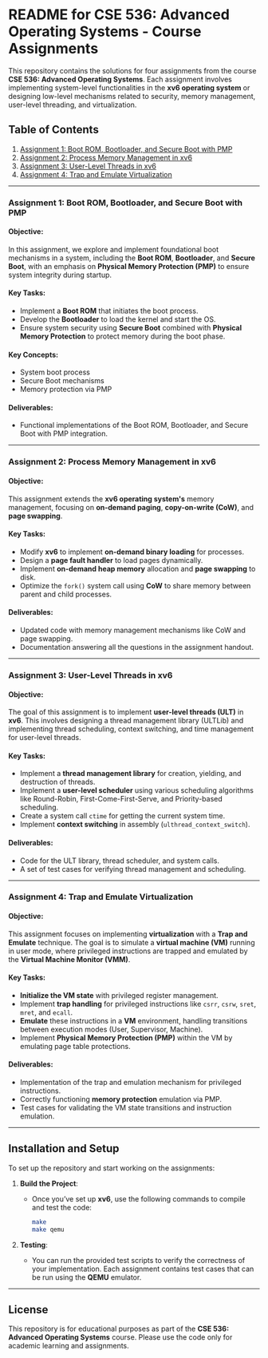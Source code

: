 # README for CSE 536: Advanced Operating Systems - Course Assignments

This repository contains the solutions for four assignments from the course **CSE 536: Advanced Operating Systems**. Each assignment involves implementing system-level functionalities in the **xv6 operating system** or designing low-level mechanisms related to security, memory management, user-level threading, and virtualization.

## Table of Contents

1. [Assignment 1: Boot ROM, Bootloader, and Secure Boot with PMP](#assignment-1-boot-rom-bootloader-and-secure-boot-with-pmp)
2. [Assignment 2: Process Memory Management in xv6](#assignment-2-process-memory-management-in-xv6)
3. [Assignment 3: User-Level Threads in xv6](#assignment-3-user-level-threads-in-xv6)
4. [Assignment 4: Trap and Emulate Virtualization](#assignment-4-trap-and-emulate-virtualization)

---

### **Assignment 1: Boot ROM, Bootloader, and Secure Boot with PMP**

#### **Objective**:
In this assignment, we explore and implement foundational boot mechanisms in a system, including the **Boot ROM**, **Bootloader**, and **Secure Boot**, with an emphasis on **Physical Memory Protection (PMP)** to ensure system integrity during startup.

#### **Key Tasks**:
- Implement a **Boot ROM** that initiates the boot process.
- Develop the **Bootloader** to load the kernel and start the OS.
- Ensure system security using **Secure Boot** combined with **Physical Memory Protection** to protect memory during the boot phase.

#### **Key Concepts**:
- System boot process
- Secure Boot mechanisms
- Memory protection via PMP

#### **Deliverables**:
- Functional implementations of the Boot ROM, Bootloader, and Secure Boot with PMP integration.

---

### **Assignment 2: Process Memory Management in xv6**

#### **Objective**:
This assignment extends the **xv6 operating system's** memory management, focusing on **on-demand paging**, **copy-on-write (CoW)**, and **page swapping**.

#### **Key Tasks**:
- Modify **xv6** to implement **on-demand binary loading** for processes.
- Design a **page fault handler** to load pages dynamically.
- Implement **on-demand heap memory** allocation and **page swapping** to disk.
- Optimize the `fork()` system call using **CoW** to share memory between parent and child processes.

#### **Deliverables**:
- Updated code with memory management mechanisms like CoW and page swapping.
- Documentation answering all the questions in the assignment handout.

---

### **Assignment 3: User-Level Threads in xv6**

#### **Objective**:
The goal of this assignment is to implement **user-level threads (ULT)** in **xv6**. This involves designing a thread management library (ULTLib) and implementing thread scheduling, context switching, and time management for user-level threads.

#### **Key Tasks**:
- Implement a **thread management library** for creation, yielding, and destruction of threads.
- Implement a **user-level scheduler** using various scheduling algorithms like Round-Robin, First-Come-First-Serve, and Priority-based scheduling.
- Create a system call `ctime` for getting the current system time.
- Implement **context switching** in assembly (`ulthread_context_switch`).

#### **Deliverables**:
- Code for the ULT library, thread scheduler, and system calls.
- A set of test cases for verifying thread management and scheduling.

---

### **Assignment 4: Trap and Emulate Virtualization**

#### **Objective**:
This assignment focuses on implementing **virtualization** with a **Trap and Emulate** technique. The goal is to simulate a **virtual machine (VM)** running in user mode, where privileged instructions are trapped and emulated by the **Virtual Machine Monitor (VMM)**.

#### **Key Tasks**:
- **Initialize the VM state** with privileged register management.
- Implement **trap handling** for privileged instructions like `csrr`, `csrw`, `sret`, `mret`, and `ecall`.
- **Emulate** these instructions in a **VM** environment, handling transitions between execution modes (User, Supervisor, Machine).
- Implement **Physical Memory Protection (PMP)** within the VM by emulating page table protections.

#### **Deliverables**:
- Implementation of the trap and emulation mechanism for privileged instructions.
- Correctly functioning **memory protection** emulation via PMP.
- Test cases for validating the VM state transitions and instruction emulation.

---

## Installation and Setup

To set up the repository and start working on the assignments:

1. **Build the Project**:
   - Once you’ve set up **xv6**, use the following commands to compile and test the code:
     ```bash
     make
     make qemu
     ```

2. **Testing**:
   - You can run the provided test scripts to verify the correctness of your implementation. Each assignment contains test cases that can be run using the **QEMU** emulator.

---

## License

This repository is for educational purposes as part of the **CSE 536: Advanced Operating Systems** course. Please use the code only for academic learning and assignments.
